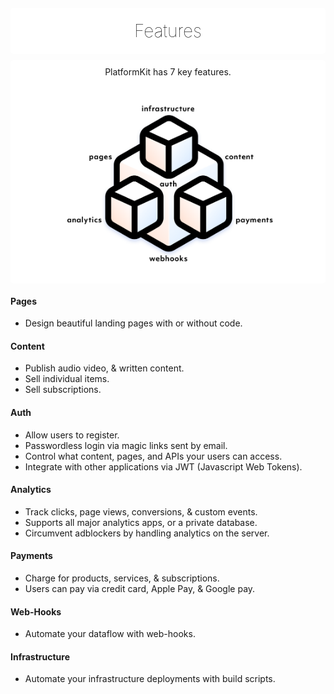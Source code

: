 <div align="center" style="background:#fff;border-radius:5px;padding:10px 10px 5px 10px;margin-top:20px;">
    <h1 style="margin-bottom:15px;margin-top:10px; border:none;font-weight:100;color:#000 !important;">Features</h1>
</div>


<div align="center" style="background:#fff;padding:10px;border-radius:5px;margin-top:10px;">
    PlatformKit has 7 key features.<br><br>
    <img style="max-height:300px;" src="images/diagram.png">
</div>

#### Pages
- Design beautiful landing pages with or without code.

#### Content
- Publish audio video, & written content.
- Sell individual items.
- Sell subscriptions.

#### Auth
- Allow users to register.
- Passwordless login via magic links sent by email.
- Control what content, pages, and APIs your users can access.
- Integrate with other applications via JWT (Javascript Web Tokens).

#### Analytics
- Track clicks, page views, conversions, & custom events.
- Supports all major analytics apps, or a private database.
- Circumvent adblockers by handling analytics on the server.

#### Payments
- Charge for products, services, & subscriptions.
- Users can pay via credit card, Apple Pay, & Google pay.

#### Web-Hooks
- Automate your dataflow with web-hooks.

#### Infrastructure
- Automate your infrastructure deployments with build scripts.